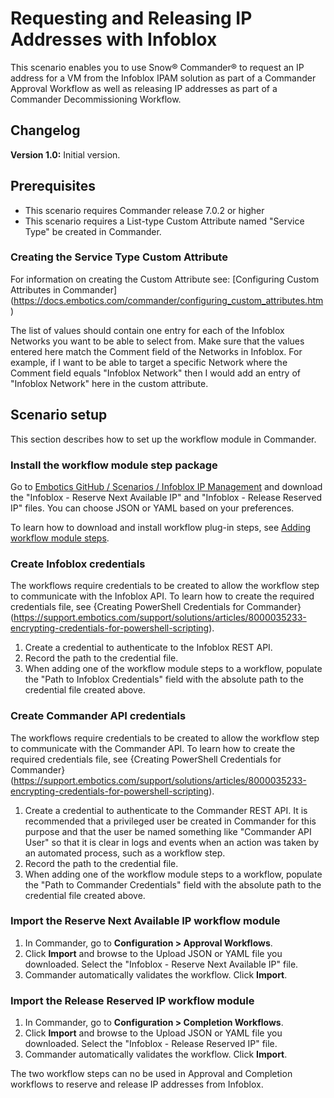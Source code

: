 # Requesting and Releasing IP Addresses with Infoblox

This scenario enables you to use Snow® Commander® to request an IP address for a VM from the Infoblox IPAM solution as part of a Commander Approval Workflow as well as releasing IP addresses as part of a Commander Decommissioning Workflow.

## Changelog

**Version 1.0:** Initial version.

## Prerequisites

* This scenario requires Commander release 7.0.2 or higher
* This scenario requires a List-type Custom Attribute named "Service Type" be created in Commander. 

### Creating the Service Type Custom Attribute

For information on creating the Custom Attribute see:
[Configuring Custom Attributes in Commander] (https://docs.embotics.com/commander/configuring_custom_attributes.htm)

The list of values should contain one entry for each of the Infoblox Networks you want to be able to select from. Make sure that the values entered here match the Comment field of the Networks in Infoblox. 
For example, if I want to be able to target a specific Network where the Comment field equals "Infoblox Network" then I would add an entry of "Infoblox Network" here in the custom attribute.


## Scenario setup

This section describes how to set up the workflow module in Commander.

### Install the workflow module step package

Go to [Embotics GitHub / Scenarios / Infoblox IP Management](https://github.com/Embotics/ScenariosInfoblox-IP-Management) and download the "Infoblox - Reserve Next Available IP" and "Infoblox - Release Reserved IP" files. You can choose JSON or YAML based on your preferences.

To learn how to download and install workflow plug-in steps, see [Adding workflow module steps](https://docs.embotics.com/commander/using-workflow-modules.htm).

### Create Infoblox credentials
The  workflows require credentials to be created to allow the workflow step to communicate with the Infoblox API.
To learn how to create the required credentials file, see {Creating PowerShell Credentials for Commander} (https://support.embotics.com/support/solutions/articles/8000035233-encrypting-credentials-for-powershell-scripting).
1. Create a credential to authenticate to the Infoblox REST API.
2. Record the path to the credential file.
3. When adding one of the workflow module steps to a workflow, populate the "Path to Infoblox Credentials" field with the absolute path to the credential file created above.


### Create Commander API credentials

The  workflows require credentials to be created to allow the workflow step to communicate with the Commander API.
To learn how to create the required credentials file, see {Creating PowerShell Credentials for Commander} (https://support.embotics.com/support/solutions/articles/8000035233-encrypting-credentials-for-powershell-scripting).
1. Create a credential to authenticate to the Commander REST API. 
	It is recommended that a privileged user be created in Commander for this purpose and that the user be named something like "Commander API User" so that it is clear in logs and events when an action was taken by an automated process, such as a workflow step.
2. Record the path to the credential file.
3. When adding one of the workflow module steps to a workflow, populate the "Path to Commander Credentials" field with the absolute path to the credential file created above.

   
### Import the Reserve Next Available IP workflow module

1. In Commander, go to **Configuration > Approval Workflows**.
1. Click **Import** and browse to the Upload JSON or YAML file you downloaded. Select the "Infoblox - Reserve Next Available IP" file.
1. Commander automatically validates the workflow. Click **Import**.

### Import the Release Reserved IP workflow module

1. In Commander, go to **Configuration > Completion Workflows**.
1. Click **Import** and browse to the Upload JSON or YAML file you downloaded. Select the "Infoblox - Release Reserved IP" file.
1. Commander automatically validates the workflow. Click **Import**.

The two workflow steps can no be used in Approval and Completion workflows to reserve and release IP addresses from Infoblox.
